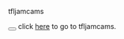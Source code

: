 tfljamcams

<!DOCTYPE html>
  <html>
    <head>
  		<title>Old Page</title>
  			<meta charset="UTF-8" />
  			<meta http-equiv="refresh" content="3; URL=https://www.tfljamcams.net/" />
  	</head>
  	<body>
  	<button><title>tfljamcams</title></button> 
        click <a href="https://www.tfljamcams.net/">here</a> to go to tfljamcams.</p>
  	</body>
  </html>
  <button<https://www.tfljamcams.net/>
    
  </button>
